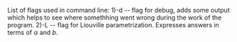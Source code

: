 List of flags used in command line:
1)-d -- flag for debug, adds some output which helps to see where somethhing went wrong during the work of the program.
2)-L -- flag for Liouville parametrization. Expresses answers in terms of $\alpha$ and $b$.
